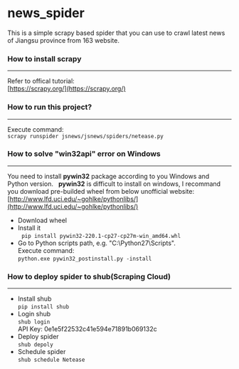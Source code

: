 # news_spider
This is a simple scrapy based spider that you can use to
crawl latest news of Jiangsu province from 163 website.

### How to install scrapy
***
  Refer to offical tutorial:  
  [https://scrapy.org/](https://scrapy.org/)  
  
  
### How to run this project?
***
  Execute command:  
  `scrapy runspider jsnews/jsnews/spiders/netease.py`


### How to solve "win32api" error on Windows
***
You need to install **pywin32** package according to you Windows and Python version.  
**pywin32** is difficult to install on windows, I recommand you download pre-builded wheel from below unofficial website:  
[http://www.lfd.uci.edu/~gohlke/pythonlibs/](http://www.lfd.uci.edu/~gohlke/pythonlibs/)  
* Download wheel  
* Install it  
   `pip install pywin32‑220.1‑cp27‑cp27m‑win_amd64.whl`  
* Go to Python scripts path, e.g. "C:\Python27\Scripts".   
   Execute command:  
   `python.exe pywin32_postinstall.py -install` 
   
   
### How to deploy spider to shub(Scraping Cloud)  
***  
* Install shub  
  `pip install shub`  
* Login shub  
  `shub login`  
  API Key: 0e1e5f22532c41e594e71891b069132c  
* Deploy spider  
  `shub depoly`  
* Schedule spider  
  `shub schedule Netease`  
  
